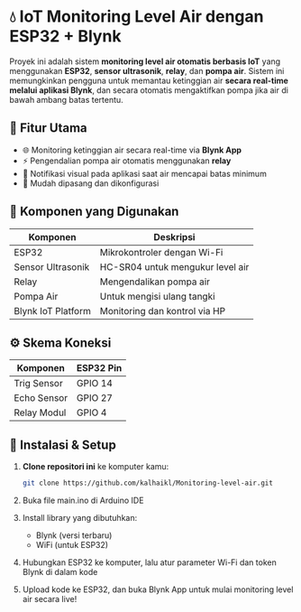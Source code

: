 # 💧 IoT Monitoring Level Air dengan ESP32 + Blynk

Proyek ini adalah sistem **monitoring level air otomatis berbasis IoT** yang menggunakan **ESP32**, **sensor ultrasonik**, **relay**, dan **pompa air**. Sistem ini memungkinkan pengguna untuk memantau ketinggian air **secara real-time melalui aplikasi Blynk**, dan secara otomatis mengaktifkan pompa jika air di bawah ambang batas tertentu.

## 📲 Fitur Utama

- 🌐 Monitoring ketinggian air secara real-time via **Blynk App**
- ⚡ Pengendalian pompa air otomatis menggunakan **relay**
- 🚨 Notifikasi visual pada aplikasi saat air mencapai batas minimum
- 🔧 Mudah dipasang dan dikonfigurasi

## 🔧 Komponen yang Digunakan

| Komponen           | Deskripsi                         |
|--------------------|----------------------------------|
| ESP32              | Mikrokontroler dengan Wi-Fi       |
| Sensor Ultrasonik  | HC-SR04 untuk mengukur level air  |
| Relay              | Mengendalikan pompa air           |
| Pompa Air          | Untuk mengisi ulang tangki        |
| Blynk IoT Platform | Monitoring dan kontrol via HP     |

## ⚙️ Skema Koneksi

| Komponen           | ESP32 Pin     |
|--------------------|---------------|
| Trig Sensor        | GPIO 14       |
| Echo Sensor        | GPIO 27       |
| Relay Modul        | GPIO 4        |

## 📲 Instalasi & Setup

1. **Clone repositori ini** ke komputer kamu:
   ```bash
   git clone https://github.com/kalhaikl/Monitoring-level-air.git
2. Buka file main.ino di Arduino IDE

3. Install library yang dibutuhkan:
   - Blynk (versi terbaru)
   - WiFi (untuk ESP32)

4. Hubungkan ESP32 ke komputer, lalu atur parameter Wi-Fi dan token Blynk di dalam kode
5. Upload kode ke ESP32, dan buka Blynk App untuk mulai monitoring level air secara live!
